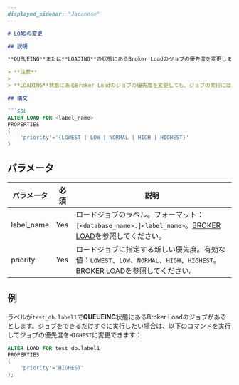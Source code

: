 ```markdown
---
displayed_sidebar: "Japanese"
---

# LOADの変更

## 説明

**QUEUEING**または**LOADING**の状態にあるBroker Loadのジョブの優先度を変更します。この文はv2.5からサポートされています。

> **注意**
>
> **LOADING**状態にあるBroker Loadのジョブの優先度を変更しても、ジョブの実行には影響しません。

## 構文

```SQL
ALTER LOAD FOR <label_name>
PROPERTIES
(
    'priority'='{LOWEST | LOW | NORMAL | HIGH | HIGHEST}'
)
```

## パラメータ

| **パラメータ** | **必須** | 説明                                                  |
| ------------- | ------------ | ------------------------------------------------------------ |
| label_name    | Yes          | ロードジョブのラベル。フォーマット：`[<database_name>.]<label_name>`。[BROKER LOAD](../data-manipulation/BROKER_LOAD.md#database_name-and-label_name)を参照してください。 |
| priority      | Yes          | ロードジョブに指定する新しい優先度。有効な値：`LOWEST`、`LOW`、`NORMAL`、`HIGH`、`HIGHEST`。[BROKER LOAD](../data-manipulation/BROKER_LOAD.md)を参照してください。 |

## 例

ラベルが`test_db.label1`で**QUEUEING**状態にあるBroker Loadのジョブがあるとします。ジョブをできるだけすぐに実行したい場合は、以下のコマンドを実行してジョブの優先度を`HIGHEST`に変更できます：

```SQL
ALTER LOAD FOR test_db.label1
PROPERTIES
(
    'priority'='HIGHEST'
);
```